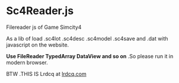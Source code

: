 # Sc4Reader.js
Filereader js of Game Simcity4

As a lib of load .sc4lot .sc4desc .sc4model .sc4save and .dat with javascript on the website.

**Use FileReader TypedArray DataView and so on** .So please run it in modern browser.

BTW .THIS IS Lrdcq at [lrdcq.com](http://lrdcq.com)